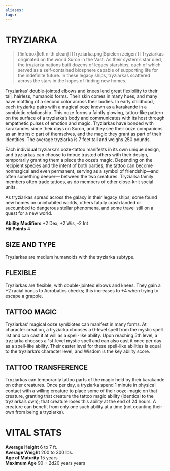 ```yaml
---
aliases: 
tags: 
---
```

# TRYZIARKA
> [!infobox|left n-th clean]
>  [[Tryziarka.png|Spielern zeigen!]]
> Tryziarkas originated on the world Suron in the Vast. As their system’s star died, the tryziarka nations built dozens of legacy starships, each of which served as a self-contained biosphere capable of supporting life for the indefinite future. In these legacy ships, tryziarkas scattered across the stars in the hopes of finding new homes.  
  
Tryziarkas’ double-jointed elbows and knees lend great flexibility to their tall, hairless, humanoid forms. Their skin comes in many hues, and many have mottling of a second color across their bodies. In early childhood, each tryziarka pairs with a magical ooze known as a karakande in a symbiotic relationship. This ooze forms a faintly glowing, tattoo-like pattern on the surface of a tryziarka’s body and communicates with its host through empathetic pulses of emotion and magic. Tryziarkas have bonded with karakandes since their days on Suron, and they see their ooze companions as an intrinsic part of themselves, and the magic they grant as part of their identities. The average tryziarka is 7 feet tall and weighs 250 pounds.  
  
Each individual tryziarka’s ooze-tattoo manifests in its own unique design, and tryziarkas can choose to imbue trusted others with their design, temporarily granting them a piece the ooze’s magic. Depending on the recipient species and the intent of both parties, the tattoo can become nonmagical and even permanent, serving as a symbol of friendship—and often something deeper— between the two creatures. Tryziarka family members often trade tattoos, as do members of other close-knit social units.  
  
As tryziarkas spread across the galaxy in their legacy ships, some found new homes on uninhabited worlds, others fatally crash landed or succumbed to dangerous stellar phenomena, and some travel still on a quest for a new world.  
  
**Ability Modifiers** +2 Dex, +2 Wis, -2 Int  
**Hit Points** 4

## SIZE AND TYPE

Tryziarkas are medium humanoids with the tryziarka subtype.   

## FLEXIBLE

Tryziarkas are flexible, with double-jointed elbows and knees. They gain a +2 racial bonus to Acrobatics checks; this increases to +4 when trying to escape a grapple.   

## TATTOO MAGIC

Tryziarkas’ magical ooze symbiotes can manifest in many forms. At character creation, a tryziarka chooses a 0-level spell from the mystic spell list and can cast it at will as a spell-like ability. Upon reaching 5th level, a tryziarka chooses a 1st-level mystic spell and can also cast it once per day as a spell-like ability. Their caster level for these spell-like abilities is equal to the tryziarka’s character level, and Wisdom is the key ability score.   

## TATTOO TRANSFERENCE

Tryziarkas can temporarily tattoo parts of the magic held by their karakande on other creatures. Once per day, a tryziarka spend 1 minute in physical contact with a willing creature to place some of their ooze-magic on that creature, granting that creature the tattoo magic ability (identical to the tryziarka’s own); that creature loses this ability at the end of 24 hours. A creature can benefit from only one such ability at a time (not counting their own from being a tryziarka). 

# VITAL STATS

**Average Height** 6 to 7 ft.  
**Average Weight** 200 to 300 lbs.  
**Age of Maturity** 15 years  
**Maximum Age** 90 + 2d20 years years
